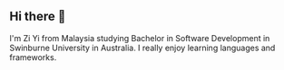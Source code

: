 ## Hi there 👋

I'm Zi Yi from Malaysia studying Bachelor in Software Development in Swinburne University in Australia. I really enjoy learning languages and frameworks.
